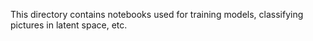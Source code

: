This directory contains notebooks used for training models, classifying pictures in latent space, etc.
